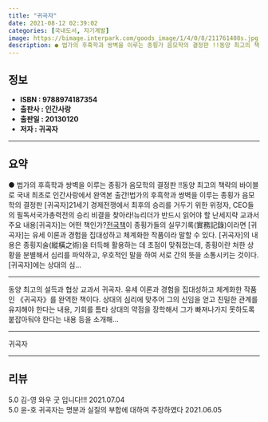 ```yaml
---
title: "귀곡자"
date: 2021-08-12 02:39:02
categories: [국내도서, 자기계발]
image: https://bimage.interpark.com/goods_image/1/4/0/8/211761408s.jpg
description: ● 법가의 후흑학과 쌍벽을 이루는 종횡가 음모학의 결정판 !!동양 최고의 책략의 바이블로 국내 최초로 인간사랑에서 완역본 출간!법가의 후흑학과 쌍벽을 이루는 종횡가 음모학의 결정판 [귀곡자]21세기 경제전쟁에서 최후의 승리를 거두기 위한 위정자, CEO들의 필독서국가총력전의 승리 비결
---
```


## **정보**

- **ISBN : 9788974187354**
- **출판사 : 인간사랑**
- **출판일 : 20130120**
- **저자 : 귀곡자**

------



## **요약**

●  법가의 후흑학과 쌍벽을 이루는 종횡가 음모학의 결정판 !!동양 최고의 책략의 바이블로 국내 최초로 인간사랑에서 완역본 출간!법가의 후흑학과 쌍벽을 이루는 종횡가 음모학의 결정판 [귀곡자]21세기 경제전쟁에서 최후의 승리를 거두기 위한 위정자, CEO들의 필독서국가총력전의 승리 비결을 찾아라!뉴리더가 반드시 읽어야 할 난세지략 교과서주요 내용[귀곡자]는 어떤 책인가?[전국책](戰國策)이 종횡가들의 실무기록(實務記錄)이라면 [귀곡자]는 유세 이론과 경험을 집대성하고 체계화한 작품이라 말할 수 있다. [귀곡자]의 내용은 종횡지술(縱橫之術)을 터득해 활용하는 데 초점이 맞춰졌는데, 종횡이란 처한 상황을 분별해서 심리를 파악하고, 우호적인 말을 하여 서로 간의 뜻을 소통시키는 것이다. [귀곡자]에는 상대의 심...

------

동양 최고의 설득과 협상 교과서 귀곡자. 유세 이론과 경험을 집대성하고 체계화한 작품인 《귀곡자》를 완역한 책이다. 상대의 심리에 맞추어 그의 신임을 얻고 친밀한 관계를 유지해야 한다는 내용, 기회를 틈타 상대의 약점을 장학해서 그가 빠져나가지 못하도록 붙잡아둬야 한다는 내용 등을 소개해... 

------


귀곡자 

------


## **리뷰** 

5.0 김-영 와우 굿 입니다!!! 2021.07.04 <br/>5.0 윤-호 귀곡자는 명분과 실질의 부합에 대하여 주장하였다 2021.06.05 <br/>